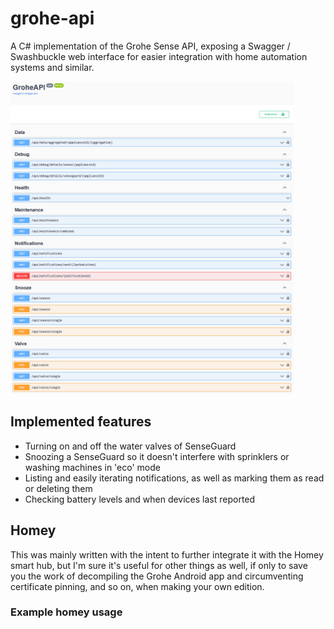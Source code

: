 

# grohe-api
A C# implementation of the Grohe Sense API, exposing a Swagger / Swashbuckle web interface for easier integration with home automation systems and similar.

<a href="images/swagger.png"><img src="images/swagger.png" height="500" alt="Screenshot" /></a>

## Implemented features
* Turning on and off the water valves of SenseGuard
* Snoozing a SenseGuard so it doesn't interfere with sprinklers or washing machines in 'eco' mode
* Listing and easily iterating notifications, as well as marking them as read or deleting them
* Checking battery levels and when devices last reported

## Homey
This was mainly written with the intent to further integrate it with the Homey smart hub, but I'm sure it's useful for other things as well, if only to save you the work of decompiling the Grohe Android app and circumventing certificate pinning, and so on, when making your own edition.

### Example homey usage
